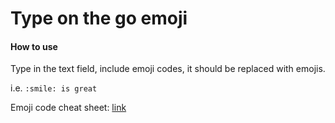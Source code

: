 # Type on the go emoji

#### How to use

Type in the text field, include emoji codes, it should be replaced with emojis.

i.e. `:smile: is great`

Emoji code cheat sheet: [link](https://www.webfx.com/tools/emoji-cheat-sheet/)